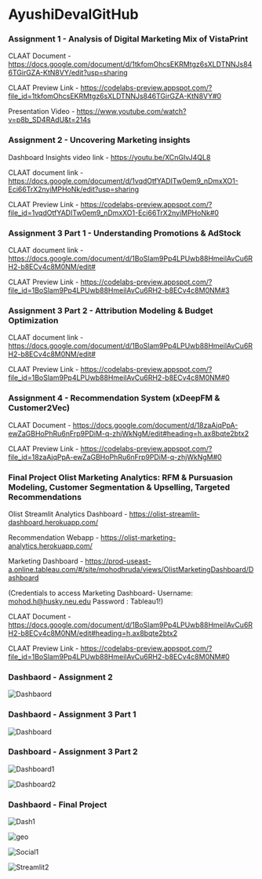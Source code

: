 # AyushiDevalGitHub
 
        
   ### Assignment 1 - Analysis of Digital Marketing Mix of VistaPrint 

CLAAT Document - https://docs.google.com/document/d/1tkfomOhcsEKRMtgz6sXLDTNNJs846TGirGZA-KtN8VY/edit?usp=sharing

CLAAT Preview Link - https://codelabs-preview.appspot.com/?file_id=1tkfomOhcsEKRMtgz6sXLDTNNJs846TGirGZA-KtN8VY#0

Presentation Video - https://www.youtube.com/watch?v=p8b_SD4RAdU&t=214s


   ### Assignment 2 - Uncovering Marketing insights

Dashboard Insights video link - https://youtu.be/XCnGIvJ4QL8

CLAAT document link - https://docs.google.com/document/d/1vqdOtfYADITw0em9_nDmxXO1-Eci66TrX2nyiMPHoNk/edit?usp=sharing

CLAAT Preview Link - https://codelabs-preview.appspot.com/?file_id=1vqdOtfYADITw0em9_nDmxXO1-Eci66TrX2nyiMPHoNk#0

   ### Assignment 3 Part 1 - Understanding Promotions & AdStock

CLAAT document link - https://docs.google.com/document/d/1BoSlam9Pp4LPUwb88HmeilAvCu6RH2-b8ECv4c8M0NM/edit#

CLAAT Preview Link - https://codelabs-preview.appspot.com/?file_id=1BoSlam9Pp4LPUwb88HmeilAvCu6RH2-b8ECv4c8M0NM#3


   ### Assignment 3 Part 2 - Attribution Modeling & Budget Optimization

CLAAT document link - https://docs.google.com/document/d/1BoSlam9Pp4LPUwb88HmeilAvCu6RH2-b8ECv4c8M0NM/edit#

CLAAT Preview Link - https://codelabs-preview.appspot.com/?file_id=1BoSlam9Pp4LPUwb88HmeilAvCu6RH2-b8ECv4c8M0NM#0


### Assignment 4 - Recommendation System (xDeepFM & Customer2Vec) 

CLAAT Document - https://docs.google.com/document/d/18zaAjqPpA-ewZaGBHoPhRu6nFrp9PDiM-q-zhjWkNgM/edit#heading=h.ax8bqte2btx2

CLAAT Preview Link - https://codelabs-preview.appspot.com/?file_id=18zaAjqPpA-ewZaGBHoPhRu6nFrp9PDiM-q-zhjWkNgM#0

### Final Project Olist Marketing Analytics: RFM & Pursuasion Modeling, Customer Segmentation & Upselling, Targeted Recommendations

Olist Streamlit Analytics Dashboard - https://olist-streamlit-dashboard.herokuapp.com/

Recommendation Webapp - https://olist-marketing-analytics.herokuapp.com/

Marketing Dashboard - https://prod-useast-a.online.tableau.com/#/site/mohodhruda/views/OlistMarketingDashboard/Dashboard

(Credentials to access Marketing Dashboard- Username: mohod.h@husky.neu.edu Password : Tableau1!)

CLAAT Document - https://docs.google.com/document/d/1BoSlam9Pp4LPUwb88HmeilAvCu6RH2-b8ECv4c8M0NM/edit#heading=h.ax8bqte2btx2

CLAAT Preview Link - https://codelabs-preview.appspot.com/?file_id=1BoSlam9Pp4LPUwb88HmeilAvCu6RH2-b8ECv4c8M0NM#0





### Dashbaord - Assignment 2
![Dashbaord](https://github.com/Nikhilkohli1/Digital-Marketing-Analytics/blob/master/Assignment2/Ecommerce_Sales_Dashboard%20(1).png)

### Dashbaord - Assignment 3 Part 1
![Dashboard](https://github.com/Nikhilkohli1/Digital-Marketing-Analytics/blob/master/Assignment3/DashBoard/Adstock.png)

### Dashboard - Assignment 3 Part 2

![Dashboard1](https://github.com/Nikhilkohli1/Digital-Marketing-Analytics/blob/master/Assignment3_Attribution_Modeling/Panel%20Dashboard/Dash1.PNG)

![Dashboard2](https://github.com/Nikhilkohli1/Digital-Marketing-Analytics/blob/master/Assignment3_Attribution_Modeling/Panel%20Dashboard/Dash2.PNG)

### Dashbaord - Final Project 


![Dash1](https://github.com/Nikhilkohli1/Digital-Marketing-Analytics/blob/master/Olist%20Marketing%20Analytics%20Project/Images/Dash%201.JPG)

![geo](https://github.com/Nikhilkohli1/Digital-Marketing-Analytics/blob/master/Olist%20Marketing%20Analytics%20Project/Images/mapplot.png)

![Social1](https://github.com/Nikhilkohli1/Digital-Marketing-Analytics/blob/master/Olist%20Marketing%20Analytics%20Project/Images/streaming.png)

![Streamlit2](https://github.com/Nikhilkohli1/Digital-Marketing-Analytics/blob/master/Olist%20Marketing%20Analytics%20Project/Images/Dash3.JPG)

